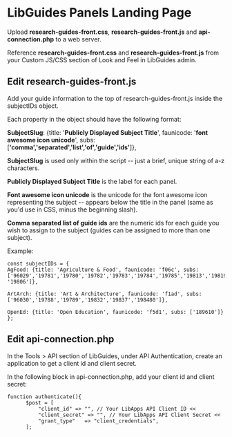 # LibGuides Panels Landing Page


Upload **research-guides-front.css**, **research-guides-front.js** and **api-connection.php** to a web server.

Reference **research-guides-front.css** and **research-guides-front.js** from your Custom JS/CSS section of Look and Feel in LibGuides admin.


## Edit research-guides-front.js

Add your guide information to the top of research-guides-front.js inside the subjectIDs object.

Each property in the object should have the following format:
 
 **SubjectSlug**: {title: '**Publicly Displayed Subject Title**', faunicode: '**font awesome icon unicode**', subs: [**'comma','separated','list','of','guide','ids'**]},
 
 **SubjectSlug** is used only within the script -- just a brief, unique string of a-z characters.
 
 **Publicly Displayed Subject Title** is the label for each panel.
 
 **Font awesome icon unicode** is the unicode for the font awesome icon representing the subject -- appears below the title in the panel (same as you'd use in CSS, minus the beginning slash).
 
 **Comma separated list of guide ids** are the numeric ids for each guide you wish to assign to the subject (guides can be assigned to more than one subject).
 
 Example:
 
 ```
 const subjectIDs = {
 AgFood: {title: 'Agriculture & Food', faunicode: 'f06c', subs: ['96029','19781','19780','19782','19783','19784','19785','19813','19819','19826','19827','19828','19857','19859','19867','193310','193543', '19806']},
 
 ArtArch: {title: 'Art & Architecture', faunicode: 'f1ad', subs: ['96030','19788','19789','19832','19837','198480']},
 
 OpenEd: {title: 'Open Education', faunicode: 'f5d1', subs: ['189610']}
 };
 ```

 ## Edit api-connection.php
 
 In the Tools > API section of LibGuides, under API Authentication, create an application to get a client id and client secret.
 
 In the following block in api-connection.php, add your client id and client secret:
 
  ```
 function authenticate(){
		$post = [
    		"client_id" => "", // Your LibApps API Client ID <<
    		"client_secret" => "", // Your LibApps API Client Secret <<
    		"grant_type"   => "client_credentials",
		];
  ```

